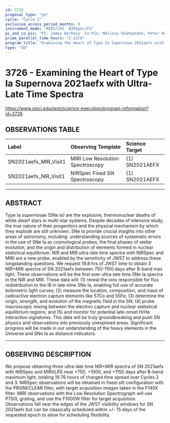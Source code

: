 ```yaml
---
id: 3726
proposal_type: "go"
cycle: "Cycle 2"
exclusive_access_period_months: 0
instrument_mode: "MIRI/LRS  NIRSpec/FS"
pi_and_co_pis: "PI: James DerKacy  Co-PIs: Melissa Shahbandeh, Peter Hoeflich, and Eddie Baron"
prime_parallel_time_hours: "2.23/0"
program_title: "Examining the Heart of Type Ia Supernova 2021aefx with Ultra-Late Time Spectra"
type: "GO"
---
```

# 3726 - Examining the Heart of Type Ia Supernova 2021aefx with Ultra-Late Time Spectra
https://www.stsci.edu/jwst/science-execution/program-information?id=3726
## OBSERVATIONS TABLE
| Label                    | Observing Template                 | Science Target |
| :----------------------- | :--------------------------------- | :------------- |
| SN2021aefx_MIR_Visit1    | MIRI Low Resolution Spectroscopy   | (1) SN2021AEFX |
| SN2021aefx_NIR_Visit1    | NIRSpec Fixed Slit Spectroscopy   | (1) SN2021AEFX |

---

## ABSTRACT

Type Ia supernovae (SNe Ia) are the explosive, thermonuclear deaths of white dwarf stars in multi-star systems. Despite decades of intensive study, the true nature of their progenitors and the physical mechanism by which they explode are still unknown. SNe Ia provide crucial insights into other areas of astronomy, including: understanding sources of systematic errors in the use of SNe Ia as cosmological probes, the final phases of stellar evolution, and the origin and distribution of elements formed in nuclear statistical equilibrium. NIR and MIR ultra-late time spectra with NIRSpec and MIRI are a new probe, enabled by the sensitivity of JWST to address these longstanding questions. We request 19.8 hrs of JWST time to obtain 3 NIR+MIR spectra of SN 2021aefx between 750-1150 days after B-band max light. These observations will be the first ever ultra-late time SNe Ia spectra in the NIR and MIR. These data will: (1) reveal the ions responsible for flux redistribution to the IR in late-time SNe Ia, enabling full use of accurate bolometric light curves; (2) measure the location, composition, and mass of radioactive electron capture elements like 57Co and 55Fe; (3) determine the origin, strength, and evolution of the magnetic field in the SN; (4) probe macroscopic mixing between the electron capture and nuclear statistical equilibrium regions; and (5) and monitor for potential late-onset H/He interaction signatures. This data will be truly groundbreaking and push SN physics and observations into previously unexplored areas. Significant progress will be made in our understanding of the heavy elements in the Universe and SNe Ia as distance indicators.

---

## OBSERVING DESCRIPTION

We propose obtaining three ultra-late time NIR+MIR spectra of SN 2021aefx with NIRSpec and MIRI/LRS near +750, +1000, and +1150 days after B-band maximum light, totaling 19.76 hours of charged time spread over Cycles 2 and 3. NIRSpec observations will be obtained in fixed-slit configuration with the PRISM/CLEAR filter, with target acquisition images taken in the F140X filter. MIRI observations with the Low Resolution Spectrograph will use P750L grating, and use the F1000W filter for target acquisition. Observations fall near the edges of the JWST visibility windows for SN 2021aefx but can be classically scheduled within +/- 15 days of the requested epoch to allow for scheduling flexibility.